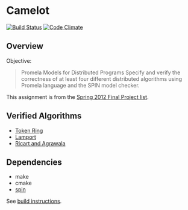 Camelot
=======

[![Build Status](https://travis-ci.org/stormosson/camelot.svg?branch=develop)](https://travis-ci.org/stormosson/camelot) [![Code Climate](https://codeclimate.com/github/stormosson/camelot/badges/gpa.svg)](https://codeclimate.com/github/stormosson/camelot)


Overview
--------

Objective:

> Promela Models for Distributed Programs Specify and verify the correctness of
> at least four different distributed algorithms using Promela language and the
> SPIN model checker.

This assignment is from the [Spring 2012 Final Project list].

Verified Algorithms
-------------------

- [Token Ring]
- [Lamport]
- [Ricart and Agrawala]

Dependencies
------------

-   make
-   cmake
-   [spin]

See [build instructions].

  [build instructions]: https://github.com/stormosson/camelot/tree/master/src
  [Spring 2012 Final Project list]: http://users.ece.utexas.edu/~garg/sp16-proj.html
  [spin]: http://spinroot.com/spin/Man/README.html
  [Lamport]: http://users.ece.utexas.edu/~garg/dist1/lecdist/slides/l6-mutex/slide.pdf
  [Token Ring]: https://en.m.wikipedia.org/wiki/Token_ring
  [Ricart and Agrawala]: https://en.m.wikipedia.org/wiki/Ricart%E2%80%93Agrawala_algorithm
